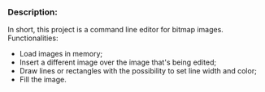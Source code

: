 ### Description:
In short, this project is a command line editor for bitmap images.
Functionalities:
* Load images in memory;
* Insert a different image over the image that's being edited;
* Draw lines or rectangles with the possibility to set line width and color;
* Fill the image.


